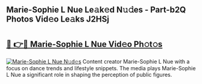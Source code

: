 ## Marie-Sophie L Nue Le𝚊k𝚎d N𝚞𝚍es - Part-b2Q Photos Vid𝚎o Le𝚊ks J2HSj

# <h2><a href="http://fb5j63.evod.top/?m=Marie-Sophie+L+Nue">🔗 👉🔴 Marie-Sophie L Nue Vid𝚎o Ph𝚘t𝚘s</a></h2>

[![Marie-Sophie L Nue N𝚞d𝚎s](https://i.imgur.com/8V9OHl7.gif)](http://fb5j63.evod.top/?m=Marie-Sophie+L+Nue)
Content creator Marie-Sophie L Nue with a focus on dance trends and lifestyle snippets. The media plays Marie-Sophie L Nue a significant role in shaping the perception of public figures. 
